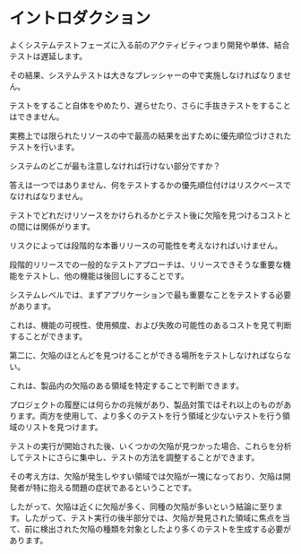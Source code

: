 # イントロダクション

よくシステムテストフェーズに入る前のアクティビティつまり開発や単体、結合テストは遅延します。

その結果、システムテストは大きなプレッシャーの中で実施しなければなりません。

テストをすること自体をやめたり、遅らせたり、さらに手抜きテストをすることはできません。

実務上では限られたリソースの中で最高の結果を出すために優先順位づけされたテストを行います。

システムのどこが最も注意しなければ行けない部分ですか？

答えは一つではありません、何をテストするかの優先順位付けはリスクベースでなければなりません。

テストでどれだけリソースをかけられるかとテスト後に欠陥を見つけるコストとの間には関係がります。

リスクによっては段階的な本番リリースの可能性を考えなければいけません。

段階的リリースでの一般的なテストアプローチは、リリースできそうな重要な機能をテストし、他の機能は後回しにすることです。



システムレベルでは、まずアプリケーションで最も重要なことをテストする必要があります。

これは、機能の可視性、使用頻度、および失敗の可能性のあるコストを見て判断することができます。

第二に、欠陥のほとんどを見つけることができる場所をテストしなければならない。

これは、製品内の欠陥のある領域を特定することで判断できます。

プロジェクトの履歴には何らかの兆候があり、製品対策ではそれ以上のものがあります。両方を使用して、より多くのテストを行う領域と少ないテストを行う領域のリストを見つけます。

テストの実行が開始された後、いくつかの欠陥が見つかった場合、これらを分析してテストにさらに集中し、テストの方法を調整することができます。

その考え方は、欠陥が発生しやすい領域では欠陥が一塊になっており、欠陥は開発者が特に抱える問題の症状であるということです。

したがって、欠陥は近くに欠陥が多く、同種の欠陥が多いという結論に至ります。したがって、テスト実行の後半部分では、欠陥が発見された領域に焦点を当て、前に検出された欠陥の種類を対象としたより多くのテストを生成する必要があります。







